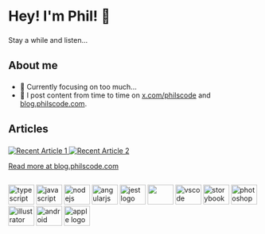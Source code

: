<h1 align="left">Hey! I'm Phil! 👋</h1>

###

<p align="left">Stay a while and listen...</p>

###

<h2 align="left">About me</h2>

###

- 👀 Currently focusing on too much...
- 📝 I post content from time to time on <a href="https://www.twitter.com/philscode" target="_blank" rel="noopener noreferrer">x.com/philscode</a> and <a href="https://blog.philscode.com" target="_blank" rel="noopener noreferrer">blog.philscode.com</a>.

###

<h2 align="left">Articles</h2>

###

<div align="left">
  <a target="_blank" href="https://blog.philscode.com/cypress-visual-testing-intro/"><img src="https://github-readme-medium-recent-article.vercel.app/medium/@philscode/2" alt="Recent Article 1"> 
  <a target="_blank" href="https://blog.philscode.com/e2e-testing-a-video-game/"><img src="https://github-readme-medium-recent-article.vercel.app/medium/@philscode/0" alt="Recent Article 2"> 
</div>

Read more at [blog.philscode.com](https://blog.philscode.com/)

          

<h2 align="left"></h2>

###

<div align="left">
  <img src="https://cdn.jsdelivr.net/gh/devicons/devicon/icons/typescript/typescript-original.svg" height="40" width="52" alt="typescript logo"  />
  <img src="https://cdn.jsdelivr.net/gh/devicons/devicon/icons/javascript/javascript-original.svg" height="40" width="52" alt="javascript logo"  />
  <img src="https://cdn.jsdelivr.net/gh/devicons/devicon/icons/nodejs/nodejs-original.svg" height="40" width="52" alt="nodejs logo"  />
  <img src="https://cdn.jsdelivr.net/gh/devicons/devicon/icons/angularjs/angularjs-original.svg" height="40" width="52" alt="angularjs logo"  />
  <img src="https://cdn.jsdelivr.net/gh/devicons/devicon/icons/jest/jest-plain.svg" height="40" width="52" alt="jest logo"  />
  <img src="https://cdn.jsdelivr.net/gh/devicons/devicon@latest/icons/amazonwebservices/amazonwebservices-original-wordmark.svg" height="40" width="52" />
  <img src="https://cdn.jsdelivr.net/gh/devicons/devicon/icons/vscode/vscode-original.svg" height="40" width="52" alt="vscode logo"  />
  <img src="https://cdn.jsdelivr.net/gh/devicons/devicon/icons/storybook/storybook-original.svg" height="40" width="52" alt="storybook logo"  />
  <img src="https://cdn.jsdelivr.net/gh/devicons/devicon/icons/photoshop/photoshop-plain.svg" height="40" width="52" alt="photoshop logo"  />
  <img src="https://cdn.jsdelivr.net/gh/devicons/devicon/icons/illustrator/illustrator-plain.svg" height="40" width="52" alt="illustrator logo"  />
  <img src="https://cdn.jsdelivr.net/gh/devicons/devicon/icons/android/android-original.svg" height="40" width="52" alt="android logo"  />
  <img src="https://cdn.jsdelivr.net/gh/devicons/devicon/icons/apple/apple-original.svg" height="40" width="52" alt="apple logo"  />
</div>
